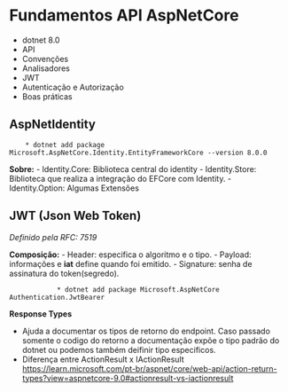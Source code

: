 # Fundamentos API AspNetCore
- dotnet 8.0
- API
- Convenções
- Analisadores
- JWT
- Autenticação e Autorização
- Boas práticas


## AspNetIdentity
        * dotnet add package Microsoft.AspNetCore.Identity.EntityFrameworkCore --version 8.0.0

**Sobre:**
    - Identity.Core: Biblioteca central do identity
    - Identity.Store:  Biblioteca que realiza a integração do EFCore com Identity.
    - Identity.Option: Algumas Extensões

## JWT (Json Web Token)
*Definido pela RFC: 7519*

**Composição:** 
        - Header: especifica o algoritmo e o tipo. 
        - Payload: informações e **iat** define quando foi emitido.
        - Signature: senha de assinatura do token(segredo).

                * dotnet add package Microsoft.AspNetCore Authentication.JwtBearer               


**Response Types**
- Ajuda a documentar os tipos de retorno do endpoint. Caso passado somente o codigo do retorno a documentação expõe o tipo padrão do dotnet ou podemos também deifinir tipo especificos.
- Diferença entre ActionResult x IActionResult
https://learn.microsoft.com/pt-br/aspnet/core/web-api/action-return-types?view=aspnetcore-9.0#actionresult-vs-iactionresult
